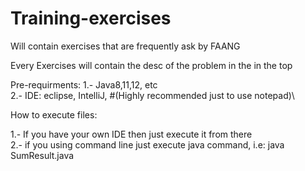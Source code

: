 # Training-exercises

Will contain exercises that are frequently ask by FAANG

Every Exercises will contain the desc of the problem in the in the top

Pre-requirments:
1.- Java8,11,12, etc\
2.- IDE: eclipse, IntelliJ, #(Highly recommended just to use notepad)\

How to execute files:

1.- If you have your own IDE then just execute it from there\
2.- if you using command line just execute java command, i.e: java SumResult.java

